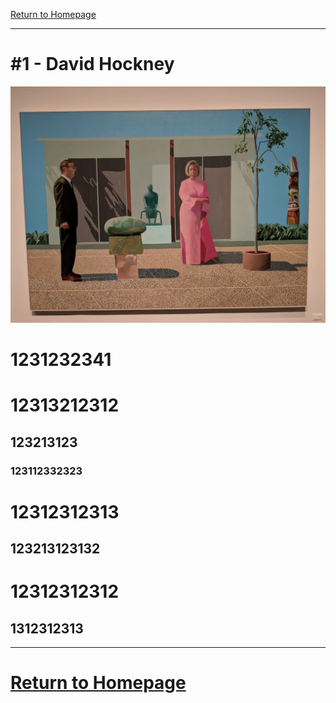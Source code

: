 [Return to Homepage](https://timmypoyu.github.io)
___
# #1 - David Hockney 

![image of painting](https://github.com/Timmypoyu/Timmypoyu.github.io/blob/master/ArtMemos1/IMG_20180223_144609.jpg?raw=true)

# 1231232341
# 12313212312
## 123213123
### 123112332323
# 12312312313
## 123213123132
# 12312312312
## 1312312313
***
# [Return to Homepage](https://timmypoyu.github.io)
